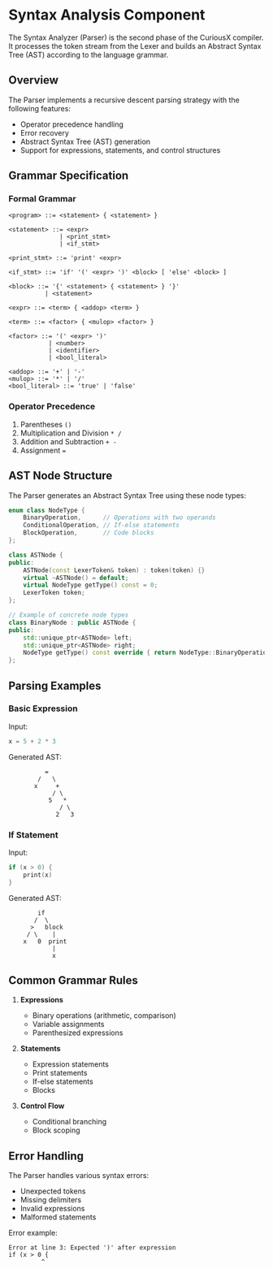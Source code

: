 # Syntax Analysis Component

The Syntax Analyzer (Parser) is the second phase of the CuriousX compiler. It processes the token stream from the Lexer and builds an Abstract Syntax Tree (AST) according to the language grammar.

## Overview

The Parser implements a recursive descent parsing strategy with the following features:
- Operator precedence handling
- Error recovery
- Abstract Syntax Tree (AST) generation
- Support for expressions, statements, and control structures

## Grammar Specification

### Formal Grammar
```ebnf
<program> ::= <statement> { <statement> }

<statement> ::= <expr>
              | <print_stmt>
              | <if_stmt>

<print_stmt> ::= 'print' <expr>

<if_stmt> ::= 'if' '(' <expr> ')' <block> [ 'else' <block> ]

<block> ::= '{' <statement> { <statement> } '}'
          | <statement>

<expr> ::= <term> { <addop> <term> }

<term> ::= <factor> { <mulop> <factor> }

<factor> ::= '(' <expr> ')'
           | <number>
           | <identifier>
           | <bool_literal>

<addop> ::= '+' | '-'
<mulop> ::= '*' | '/'
<bool_literal> ::= 'true' | 'false'
```

### Operator Precedence
1. Parentheses `()`
2. Multiplication and Division `* /`
3. Addition and Subtraction `+ -`
4. Assignment `=`

## AST Node Structure

The Parser generates an Abstract Syntax Tree using these node types:

```cpp
enum class NodeType {
    BinaryOperation,      // Operations with two operands
    ConditionalOperation, // If-else statements
    BlockOperation,       // Code blocks
};

class ASTNode {
public:
    ASTNode(const LexerToken& token) : token(token) {}
    virtual ~ASTNode() = default;
    virtual NodeType getType() const = 0;
    LexerToken token;
};

// Example of concrete node types
class BinaryNode : public ASTNode {
public:
    std::unique_ptr<ASTNode> left;
    std::unique_ptr<ASTNode> right;
    NodeType getType() const override { return NodeType::BinaryOperation; }
};
```

## Parsing Examples

### Basic Expression
Input:
```cpp
x = 5 + 2 * 3
```

Generated AST:
```plaintext
          =
        /   \
       x     +
            / \
           5   *
              / \
             2   3
```

### If Statement
Input:
```cpp
if (x > 0) {
    print(x)
}
```

Generated AST:
```plaintext
        if
       /  \
      >   block
     / \    |
    x   0  print
            |
            x
```


## Common Grammar Rules

1. **Expressions**
   - Binary operations (arithmetic, comparison)
   - Variable assignments
   - Parenthesized expressions

2. **Statements**
   - Expression statements
   - Print statements
   - If-else statements
   - Blocks

3. **Control Flow**
   - Conditional branching
   - Block scoping

## Error Handling

The Parser handles various syntax errors:
- Unexpected tokens
- Missing delimiters
- Invalid expressions
- Malformed statements

Error example:
```plaintext
Error at line 3: Expected ')' after expression
if (x > 0 {
         ^
```
